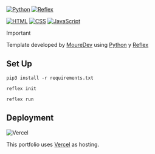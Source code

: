 [![Python](https://img.shields.io/badge/Python-3.10.12-yellow?style=for-the-badge&logo=python&logoColor=white&labelColor=101010)](https://python.org)
[![Reflex](https://img.shields.io/badge/Reflex-0.4.8-5646ED?style=for-the-badge&logo=reflex&logoColor=white&labelColor=101010)](https://reflex.dev)

[![HTML](https://img.shields.io/badge/HTML-orange?style=for-the-badge&logo=html5&logoColor=white&labelColor=101010)](https://developer.mozilla.org/es/docs/Web/HTML)
[![CSS](https://img.shields.io/badge/CSS-blue?style=for-the-badge&logo=css3&logoColor=white&labelColor=101010)](https://developer.mozilla.org/es/docs/Web/CSS)
[![JavaScript](https://img.shields.io/badge/JavaScript-yellow?style=for-the-badge&logo=javascript&logoColor=white&labelColor=101010)](https://developer.mozilla.org/es/docs/Web/JavaScript)

> [!IMPORTANT]
> Template developed by [MoureDev](https://twitch.tv/mouredev) using [Python](https://python.org) y [Reflex](https://reflex.dev)

## Set Up

`pip3 install -r requirements.txt`

`reflex init`

`reflex run`

## Deployment

![Vercel](https://img.shields.io/github/stars/vercel/vercel?label=Vercel&style=social)

This portfolio uses [Vercel](https://vercel.com) as hosting.
